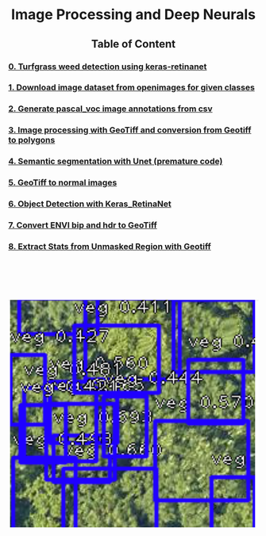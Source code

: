 
<div align="center"> <h1> Image Processing and Deep Neurals </h1> </div>

<div align="center"><h2> Table of Content </h2></div>

<h3><a href="https://github.com/wanwanliang/Image_Processing_and_Deep_Neurals/blob/master/Weed_Detection_Keras_RetinaNet.ipynb">0. Turfgrass weed detection using keras-retinanet </a></h3>
<h3><a href="/code/Download_dataset_from_openimages.ipynb"> 1. Download image dataset from openimages for given classes</a></h3>
<h3><a href="/code/Generate_image_annotations_from_csv.ipynb"> 2. Generate pascal_voc image annotations from csv  </a></h3>
<h3><a href="/code/ImageProcessingWithGeoTiff.ipynb"> 3. Image processing with GeoTiff and conversion from Geotiff to polygons </a></h3>
<h3><a href="/code/Unet%20for%20semantic%20segmentation.ipynb"> 4. Semantic segmentation with Unet (premature code)  </a></h3>
<h3><a href="/code/GeoTiff2imgs.ipynb">5. GeoTiff to normal images </a></h3>
<h3><a href="/code/Keras_RetinaNet_Detector.ipynb">6. Object Detection with Keras_RetinaNet </a></h3>
<h3><a href="/code/Convert%20ENVI%20(bif%20and%20hdr)%20to%20GeoTiff.ipynb">7. Convert ENVI bip and hdr to GeoTiff </a></h3>
<h3><a href='/code/Extract_Statistics_from_Unmasked_Region_with_Geotiff.ipynb'> 8. Extract Stats from Unmasked Region with Geotiff</a></h3>


<br/>
<br/>
<br/>
<br/>


![Deep Learning](/data/TreeDe.PNG?style=centerme)


